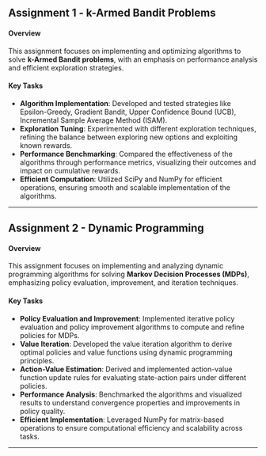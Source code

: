## **Assignment 1 - k-Armed Bandit Problems**

#### Overview
This assignment focuses on implementing and optimizing algorithms to solve **k-Armed Bandit problems**, with an emphasis on performance analysis and efficient exploration strategies.

#### Key Tasks

- **Algorithm Implementation**: Developed and tested strategies like Epsilon-Greedy, Gradient Bandit, Upper Confidence Bound (UCB), Incremental Sample Average Method (ISAM).
- **Exploration Tuning**: Experimented with different exploration techniques, refining the balance between exploring new options and exploiting known rewards.
- **Performance Benchmarking**: Compared the effectiveness of the algorithms through performance metrics, visualizing their outcomes and impact on cumulative rewards.
- **Efficient Computation**: Utilized SciPy and NumPy for efficient operations, ensuring smooth and scalable implementation of the algorithms.

---

## **Assignment 2 - Dynamic Programming**

#### Overview
This assignment focuses on implementing and analyzing dynamic programming algorithms for solving **Markov Decision Processes (MDPs)**, emphasizing policy evaluation, improvement, and iteration techniques.

#### Key Tasks

- **Policy Evaluation and Improvement**: Implemented iterative policy evaluation and policy improvement algorithms to compute and refine policies for MDPs.
- **Value Iteration**: Developed the value iteration algorithm to derive optimal policies and value functions using dynamic programming principles.
- **Action-Value Estimation**: Derived and implemented action-value function update rules for evaluating state-action pairs under different policies.
- **Performance Analysis**: Benchmarked the algorithms and visualized results to understand convergence properties and improvements in policy quality.
- **Efficient Implementation**: Leveraged NumPy for matrix-based operations to ensure computational efficiency and scalability across tasks.

---
